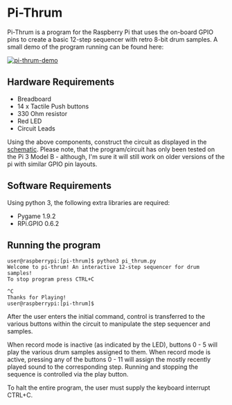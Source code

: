 # Pi-Thrum
Pi-Thrum is a program for the Raspberry Pi that uses the on-board GPIO pins 
to create a basic 12-step sequencer with retro 8-bit drum samples.
A small demo of the program running can be found here:

[![pi-thrum-demo](http://img.youtube.com/vi/QzZMy-4yDzU/0.jpg)](http://www.youtube.com/watch?v=QzZMy-4yDzU)

## Hardware Requirements
+ Breadboard
+ 14 x Tactile Push buttons
+ 330 Ohm resistor
+ Red LED
+ Circuit Leads

Using the above components, construct the circuit as displayed in the [schematic](pi-thrum-schem.jpg). 
Please note, that the program/circuit has only been tested on the Pi 3 Model B - although, 
I'm sure it will still work on older versions of the pi with similar GPIO pin layouts.

## Software Requirements
Using python 3, the following extra libraries are required:
+ Pygame 1.9.2
+ RPi.GPIO 0.6.2

## Running the program
```
user@raspberrypi:[pi-thrum]$ python3 pi_thrum.py
Welcome to pi-thrum! An interactive 12-step sequencer for drum samples!
To stop program press CTRL+C

^C
Thanks for Playing!
user@raspberrypi:[pi-thrum]$
```
After the user enters the initial command, control is transferred to the various buttons 
within the circuit to manipulate the step sequencer and samples.

When record mode is inactive (as indicated by the LED), buttons 0 - 5 will play the various 
drum samples assigned to them.
When record mode is active, pressing any of the buttons 0 - 11 will assign the mostly recently
played sound to the corresponding step. Running and stopping the sequence is controlled via the 
play button. 

To halt the entire program, the user must supply the keyboard interrupt CTRL+C.

